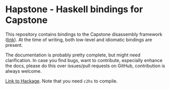 # Hapstone - Haskell bindings for Capstone
This repository contains bindings to the Capstone disassembly framework
([link](https://github.com/aquynh/capstone)). At the time of writing,
both low-level and idiomatic bindings are present.

The documentation is probably pretty complete, but might need
clarification. In case you find bugs, want to contribute, especially
enhance the docs, please do this over issues/pull requests on GitHub,
contribution is always welcome.

[Link to Hackage](https://hackage.haskell.org/package/hapstone).
Note that you need `c2hs` to compile.
